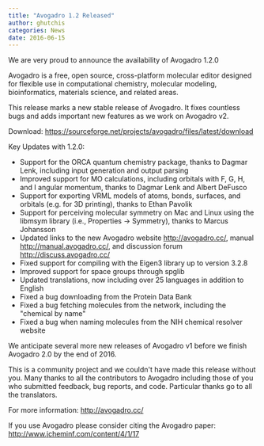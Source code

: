 ```yaml
---
title: "Avogadro 1.2 Released"
author: ghutchis
categories: News
date: 2016-06-15
---
```


We are very proud to announce the availability of Avogadro 1.2.0

Avogadro is a free, open source, cross-platform molecular editor
designed for flexible use in computational chemistry, molecular
modeling, bioinformatics, materials science, and related
areas.

This release marks a new stable release of Avogadro. It fixes countless bugs and adds important new features as we work on Avogadro v2.

Download: <https://sourceforge.net/projects/avogadro/files/latest/download>

Key Updates with 1.2.0:
- Support for the ORCA quantum chemistry package, thanks to Dagmar Lenk, including input generation and output parsing
- Improved support for MO calculations, including orbitals with F, G, H, and I angular momentum, thanks to Dagmar Lenk and Albert DeFusco
- Support for exporting VRML models of atoms, bonds, surfaces, and orbitals (e.g. for 3D printing), thanks to Ethan Pavolik
- Support for perceiving molecular symmetry on Mac and Linux using the libmsym library (i.e., Properties -> Symmetry), thanks to Marcus Johansson
- Updated links to the new Avogadro website <http://avogadro.cc/>, manual <http://manual.avogadro.cc/>, and discussion forum <http://discuss.avogadro.cc/>
- Fixed support for compiling with the Eigen3 library up to version 3.2.8
- Improved support for space groups through spglib
- Updated translations, now including over 25 languages in addition to English
- Fixed a bug downloading from the Protein Data Bank
- Fixed a bug fetching molecules from the network, including the "chemical by name"
- Fixed a bug when naming molecules from the NIH chemical resolver website

We anticipate several more new releases of Avogadro v1 before we finish Avogadro 2.0 by the end of 2016.

This is a community project and we couldn't have made this release without you. Many thanks to all the contributors to Avogadro including those of you who submitted feedback, bug reports, and code. Particular thanks go to all the translators.

For more information: <http://avogadro.cc/>

If you use Avogadro please consider citing the Avogadro paper: <http://www.jcheminf.com/content/4/1/17>
